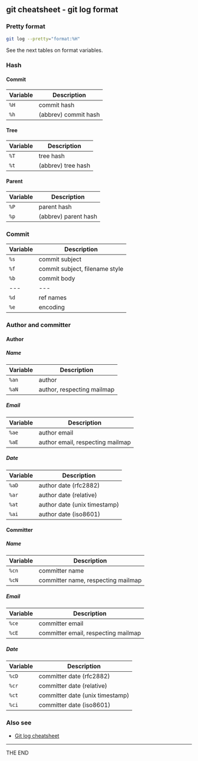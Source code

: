 ## git cheatsheet - git log format

### Pretty format

```bash
git log --pretty="format:%H"
```

See the next tables on format variables.

### Hash

#### Commit

| Variable | Description |
| --- | --- |
| `%H` | commit hash |
| `%h` | (abbrev) commit hash |

#### Tree

| Variable | Description |
| --- | --- |
| `%T` | tree hash |
| `%t` | (abbrev) tree hash |

#### Parent

| Variable | Description |
| --- | --- |
| `%P` | parent hash |
| `%p` | (abbrev) parent hash |

### Commit

| Variable | Description |
| --- | --- |
| `%s` | commit subject |
| `%f` | commit subject, filename style |
| `%b` | commit body |
| --- | --- |
| `%d` | ref names |
| `%e` | encoding |

### Author and committer

#### Author

##### Name

| Variable | Description |
| --- | --- |
| `%an` | author |
| `%aN` | author, respecting mailmap |

##### Email

| Variable | Description |
| --- | --- |
| `%ae` | author email |
| `%aE` | author email, respecting mailmap |

##### Date

| Variable | Description |
| --- | --- |
| `%aD` | author date (rfc2882) |
| `%ar` | author date (relative) |
| `%at` | author date (unix timestamp) |
| `%ai` | author date (iso8601) |

#### Committer

##### Name

| Variable | Description |
| --- | --- |
| `%cn` | committer name |
| `%cN` | committer name, respecting mailmap |

##### Email

| Variable | Description |
| --- | --- |
| `%ce` | committer email |
| `%cE` | committer email, respecting mailmap |

##### Date

| Variable | Description |
| --- | --- |
| `%cD` | committer date (rfc2882) |
| `%cr` | committer date (relative) |
| `%ct` | committer date (unix timestamp) |
| `%ci` | committer date (iso8601) |

### Also see

- [Git log cheatsheet](./git-log.md)

---

THE END
